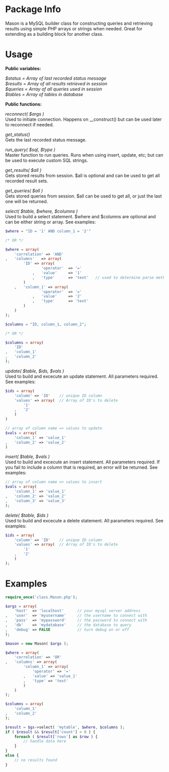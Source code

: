 Package Info
=====

Mason is a MySQL builder class for constructing queries and retrieving results using simple PHP arrays or strings when needed. Great for extending as a building block for another class.


Usage
=====

<b>Public variables:</b>

<em>
$status  = Array of last recorded status message<br/>
$results = Array of all results retrieved in session<br/>
$queries = Array of all queries used in session<br/>
$tables  = Array of tables in database<br/>
</em>

<b>Public functions:</b>

<em>reconnect( $args )</em><br/>
Used to initiate connection. Happens on __construct() but can be used later to reconnect if needed.

<em>get_status() </em><br/>
Gets the last recorded status message.

<em>run_query( $sql, $type ) </em><br/>
Master function to run queries. Runs when using insert, update, etc; but can be used to execute custom SQL strings.

<em>get_results( $all )</em><br/>
Gets stored results from session. $all is optional and can be used to get all recorded result sets.

<em>get_queries( $all )</em><br/>
Gets stored queries from session. $all can be used to get all, or just the last one will be returned.

<em>select( $table, $where, $columns )</em><br/>
Used to build a select statement. $where and $columns are optional and can be either string or array. See examples:

```php
$where = "ID = '1' AND column_1 = '2'"

/* OR */ 

$where = array(
	'correlation' => 'AND'
,	'columns' 	=> array(
		'ID' => array(
				'operator' 	=> '='
			,	'value' 	=> '1' 
			, 	'type' 		=> 'text' 	// used to determine parse methods in parse_val()
		)
	,	'column_1' => array(
				'operator' 	=> '='
			,	'value' 	=> '2' 
			, 	'type' 		=> 'text'
		)
	)
);

$columns = "ID, column_1, column_2";

/* OR */

$columns = array(
	'ID'
,	'column_1'
,	'column_2'
);
```

<em>update( $table, $ids, $vals )</em><br/>
Used to build and excecute an update statement. All parameters required. See examples:

```php
$ids = array(
	'column' => 'ID' 	// unique ID column
	'values' => array(  // Array of ID's to delete
		'1'
	,	'2'
	)
)

// array of column name => values to update
$vals = array(
	'column_1' => 'value_1'
,	'column_2' => 'value_2'
)
```

<em>insert( $table, $vals )</em><br/>
Used to build and excecute an insert statement. All parameters required. If you fail to include a column that is required, an error will be returned. See examples:

```php
// array of column name => values to insert
$vals = array(
	'column_1' => 'value_1'
,	'column_2' => 'value_2'
,	'column_3' => 'value_3'
);
```

<em>delete( $table, $ids )</em><br/>
Used to build and excecute a delete statement. All parameters required. See examples:

```php
$ids = array(
	'column' => 'ID' 	// unique ID column
	'values' => array(  // Array of ID's to delete
		'1'
	,	'2'
	)
);
```

Examples
=====

```php
require_once('class.Mason.php');

$args = array(
	'host' 	=> 'localhost' 		// your mysql server address
,	'user' 	=> 'myusername' 	// the username to connect with
,	'pass' 	=> 'mypassword' 	// the password to connect with
,	'db' 	=> 'mydatabase' 	// the database to query
,	'debug' => FALSE 			// turn debug on or off
);

$mason = new Mason( $args );

$where = array(
	'correlation' => 'OR'
,	'columns' => array(
		'column_1' => array(
			'operator' => '='
		,	'value' => 'value_1'
		,	'type' => 'text'
		)
	)
);

$columns = array(
	'column_1'
,	'column_2'
);

$result = $gs->select( 'mytable', $where, $columns );
if ( $result && $result['count'] > 0 ) {
	foreach ( $result['rows'] as $row ) {
		// handle data here
	}
}
else {
	// no results found
}
```